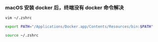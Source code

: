### macOS 安装 docker 后，终端没有 docker 命令解决

```bash
vim ~/.zshrc

export PATH="/Applications/Docker.app/Contents/Resources/bin:$PATH"

source ~/.zshrc
```
